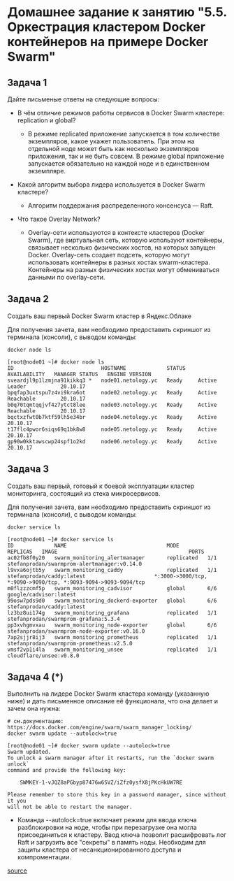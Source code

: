 # Домашнее задание к занятию "5.5. Оркестрация кластером Docker контейнеров на примере Docker Swarm"

## Задача 1

Дайте письменые ответы на следующие вопросы:

- В чём отличие режимов работы сервисов в Docker Swarm кластере: replication и global?
    * В режиме replicated приложение запускается в том количестве экземпляров, какое укажет пользователь. При этом на отдельной
      ноде может быть как несколько экземпляров приложения, так и не быть совсем.
      В режиме global приложение запускается обязательно на каждой ноде и в единственном экземпляре.

- Какой алгоритм выбора лидера используется в Docker Swarm кластере?
    *  Алгоритм поддержания распределенного консенсуса — Raft.
- Что такое Overlay Network?
    * Overlay-сети используются в контексте кластеров (Docker Swarm), где виртуальная сеть, которую используют контейнеры,
      связывает несколько физических хостов, на которых запущен Docker.
      Overlay-сеть создает подсеть, которую могут использовать контейнеры в разных хостах swarm-кластера.
      Контейнеры на разных физических хостах могут обмениваться данными по overlay-сети.


## Задача 2

Создать ваш первый Docker Swarm кластер в Яндекс.Облаке

Для получения зачета, вам необходимо предоставить скриншот из терминала (консоли), с выводом команды:
```
docker node ls
```
```
[root@node01 ~]# docker node ls
ID                            HOSTNAME             STATUS    AVAILABILITY   MANAGER STATUS   ENGINE VERSION
sveardjl9p1lzmjna91kikkq3 *   node01.netology.yc   Ready     Active         Leader           20.10.17
bpqfap3uxtspu7z4vi9kra6ot     node02.netology.yc   Ready     Active         Reachable        20.10.17
b0q70tqmtqqjvf4z7ytct8lee     node03.netology.yc   Ready     Active         Reachable        20.10.17
bqctxzfwt0b7ktf59lh5e34br     node04.netology.yc   Ready     Active                          20.10.17
t17flc4pwor6siqs69q1bk8w8     node05.netology.yc   Ready     Active                          20.10.17
gp90w0kktawscwp24spf1o2kd     node06.netology.yc   Ready     Active                          20.10.17
```

## Задача 3

Создать ваш первый, готовый к боевой эксплуатации кластер мониторинга, состоящий из стека микросервисов.

Для получения зачета, вам необходимо предоставить скриншот из терминала (консоли), с выводом команды:
```
docker service ls
```
```
[root@node01 ~]# docker service ls
ID             NAME                                MODE         REPLICAS   IMAGE                                          PORTS
ac02fb8f0y20   swarm_monitoring_alertmanager       replicated   1/1        stefanprodan/swarmprom-alertmanager:v0.14.0    
l9vxa6ojtb5y   swarm_monitoring_caddy              replicated   1/1        stefanprodan/caddy:latest                      *:3000->3000/tcp, *:9090->9090/tcp, *:9093-9094->9093-9094/tcp
m0flzzzcmf5p   swarm_monitoring_cadvisor           global       6/6        google/cadvisor:latest                         
99osw7pds9d0   swarm_monitoring_dockerd-exporter   global       6/6        stefanprodan/caddy:latest                      
lz3bz8ui174g   swarm_monitoring_grafana            replicated   1/1        stefanprodan/swarmprom-grafana:5.3.4           
pp3xvhgmvxau   swarm_monitoring_node-exporter      global       6/6        stefanprodan/swarmprom-node-exporter:v0.16.0   
7ap2sjjr8ij3   swarm_monitoring_prometheus         replicated   1/1        stefanprodan/swarmprom-prometheus:v2.5.0       
vmsf2vp1i4la   swarm_monitoring_unsee              replicated   1/1        cloudflare/unsee:v0.8.0
```
## Задача 4 (*)

Выполнить на лидере Docker Swarm кластера команду (указанную ниже) и дать письменное описание её функционала, что она делает и зачем она нужна:
```
# см.документацию: https://docs.docker.com/engine/swarm/swarm_manager_locking/
docker swarm update --autolock=true
```
```
[root@node01 ~]# docker swarm update --autolock=true
Swarm updated.
To unlock a swarm manager after it restarts, run the `docker swarm unlock`
command and provide the following key:

    SWMKEY-1-vJQZ8aPGbyp87476w6SVZ/iZfz0ysfX8jPKcHkUW7RE

Please remember to store this key in a password manager, since without it you
will not be able to restart the manager.
```
* Команда --autolock=true включает режим для ввода ключа разблокировки на ноде, чтобы при перезагрузке она могла присоединиться к кластеру.
  Ввод ключа позволит расшифровать лог Raft и загрузить все "секреты" в память ноды. Необходим для защиты кластера от несанкционированного доступа и компроментации.

[source](https://github.com/dimsunv/devops-netology/tree/05-src_swarm)
